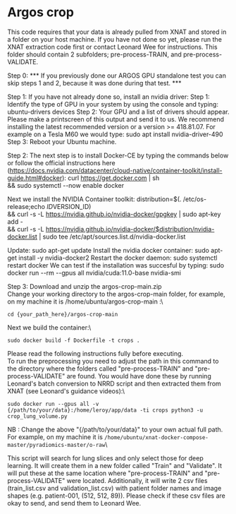 # Argos crop

This code requires that your data is already pulled from XNAT and stored in a folder on your host machine. If you have not done so yet, please run the XNAT extraction code first or contact Leonard Wee for instructions. This folder should contain 2 subfolders; pre-process-TRAIN, and pre-process-VALIDATE.

Step 0:
*** If you previously done our ARGOS GPU standalone test you can skip steps 1 and 2, because it was done during that test. ***

Step 1:
If you have not already done so, install an nvidia driver:
	Step 1: Identify the type of GPU in your system by using the console and typing: ubuntu-drivers devices
	Step 2: Your GPU and a list of drivers should appear. Please make a printscreen of this output and send it to us. We recommend 				installing the latest recommended version or a version >= 418.81.07.
			For example on a Tesla M60 we would type: sudo apt install nvidia-driver-490
	Step 3: Reboot your Ubuntu machine.

Step 2:
The next step is to install Docker-CE by typing the commands below or follow the official instructions here (https://docs.nvidia.com/datacenter/cloud-native/container-toolkit/install-guide.html#docker):
curl https://get.docker.com | sh \
&& sudo systemctl --now enable docker

Next we install the NVIDIA Container toolkit:
distribution=$(. /etc/os-release;echo $ID$VERSION_ID) \
   && curl -s -L https://nvidia.github.io/nvidia-docker/gpgkey | sudo apt-key add - \
   && curl -s -L https://nvidia.github.io/nvidia-docker/$distribution/nvidia-docker.list | sudo tee /etc/apt/sources.list.d/nvidia-docker.list

Update: sudo apt-get update
Install the nvidia docker container: sudo apt-get install -y nvidia-docker2
Restart the docker daemon: sudo systemctl restart docker
We can test if the installation was succesful by typing: sudo docker run --rm --gpus all nvidia/cuda:11.0-base nvidia-smi


Step 3:
Download and unzip the argos-crop-main.zip\
Change your working directory to the argos-crop-main folder, for example, on my machine it is /home/ubuntu/argos-crop-main :\
```
cd {your_path_here}/argos-crop-main
```

Next we build the container:\
```
sudo docker build -f Dockerfile -t crops .
```

Please read the following instructions fully before executing.\
To run the preprocessing you need to adjust the path in this command to the directory where the folders called "pre-process-TRAIN" and "pre-process-VALIDATE" are found. You would have done these by running Leonard's batch conversion to NRRD script and then extracted them from XNAT (see Leonard's guidance videos):\
```
sudo docker run --gpus all -v {/path/to/your/data}:/home/leroy/app/data -ti crops python3 -u crop_lung_volume.py
```
NB : Change the above "{/path/to/your/data}" to your own actual full path. For example, on my machine it is ```/home/ubuntu/xnat-docker-compose-master/pyradiomics-master/o-raw```\

This script will search for lung slices and only select those for deep learning. It will create them in a new folder called "Train" and "Validate". It will put these at the same location where "pre-process-TRAIN" and "pre-process-VALIDATE" were located. Additionally, it will write 2 csv files (train_list.csv and validation_list.csv) with patient folder names and image shapes (e.g. patient-001, (512, 512, 89)). Please check if these csv files are okay to send, and send them to Leonard Wee.




